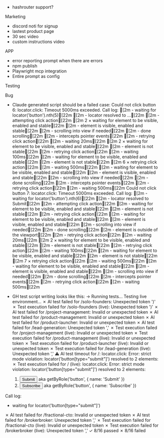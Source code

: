 - hashrouter support?

Marketing
- discord noti for signup
- lastest product page
- 30 sec video
- custom instructions video


APP
- error reporting prompt when there are errors
- npm publish
- Playwright mcp integration
- Entire prompt as config

Testing


Bug
- Claude generated script should be a failed case:
Could not click button 6: locator.click: Timeout 5000ms exceeded. Call log: [2m - waiting for locator('button').nth(5)[22m [2m - locator resolved to …[22m [2m - attempting click action[22m [2m 2 × waiting for element to be visible, enabled and stable[22m [2m - element is visible, enabled and stable[22m [2m - scrolling into view if needed[22m [2m - done scrolling[22m [2m - intercepts pointer events[22m [2m - retrying click action[22m [2m - waiting 20ms[22m [2m 2 × waiting for element to be visible, enabled and stable[22m [2m - element is not stable[22m [2m - retrying click action[22m [2m - waiting 100ms[22m [2m - waiting for element to be visible, enabled and stable[22m [2m - element is not stable[22m [2m 6 × retrying click action[22m [2m - waiting 500ms[22m [2m - waiting for element to be visible, enabled and stable[22m [2m - element is visible, enabled and stable[22m [2m - scrolling into view if needed[22m [2m - done scrolling[22m [2m - intercepts pointer events[22m [2m - retrying click action[22m [2m - waiting 500ms[22m
Could not click button 7: locator.click: Timeout 5000ms exceeded. Call log: [2m - waiting for locator('button').nth(6)[22m [2m - locator resolved to Submit[22m [2m - attempting click action[22m [2m - waiting for element to be visible, enabled and stable[22m [2m - element is not stable[22m [2m - retrying click action[22m [2m - waiting for element to be visible, enabled and stable[22m [2m - element is visible, enabled and stable[22m [2m - scrolling into view if needed[22m [2m - done scrolling[22m [2m - element is outside of the viewport[22m [2m - retrying click action[22m [2m - waiting 20ms[22m [2m 2 × waiting for element to be visible, enabled and stable[22m [2m - element is not stable[22m [2m - retrying click action[22m [2m - waiting 100ms[22m [2m - waiting for element to be visible, enabled and stable[22m [2m - element is not stable[22m [2m 7 × retrying click action[22m [2m - waiting 500ms[22m [2m - waiting for element to be visible, enabled and stable[22m [2m - element is visible, enabled and stable[22m [2m - scrolling into view if needed[22m [2m - done scrolling[22m [2m - intercepts pointer events[22m [2m - retrying click action[22m [2m - waiting 500ms[22m

- GH test script writing looks like this:
→ Running tests...
  Testing live environment...
✗ AI test failed for /solo-founders: Unexpected token ')'
✗ Test execution failed for /solo-founders (live): Unexpected token ')'
✗ AI test failed for /project-management: Invalid or unexpected token
✗ AI test failed for /product-management: Invalid or unexpected token
✗ AI test failed for /product-launcher: Invalid or unexpected token
✗ AI test failed for /lead-generation: Unexpected token ','
✗ Test execution failed for /project-management (live): Invalid or unexpected token
✗ Test execution failed for /product-management (live): Invalid or unexpected token
✗ Test execution failed for /product-launcher (live): Invalid or unexpected token
✗ Test execution failed for /lead-generation (live): Unexpected token ','
⚠ AI test timeout for /: locator.click: Error: strict mode violation: locator('button[type="submit"]') resolved to 2 elements:
✗ Test execution failed for / (live): locator.click: Error: strict mode violation: locator('button[type="submit"]') resolved to 2 elements:
    1) <button type="submit">Submit</button> aka getByRole('button', { name: 'Submit' })
    2) <button type="submit">Subscribe</button> aka getByRole('button', { name: 'Subscribe' })

Call log:
  - waiting for locator('button[type="submit"]')

✗ AI test failed for /fractional-cto: Invalid or unexpected token
✗ AI test failed for /brokerbroker: Unexpected token ','
✗ Test execution failed for /fractional-cto (live): Invalid or unexpected token
✗ Test execution failed for /brokerbroker (live): Unexpected token ','
    ✓ 8/16 passed  ✗ 8/16 failed